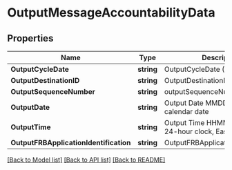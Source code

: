 # OutputMessageAccountabilityData

## Properties
Name | Type | Description | Notes
------------ | ------------- | ------------- | -------------
**OutputCycleDate** | **string** | OutputCycleDate (CCYYMMDD) | [optional] 
**OutputDestinationID** | **string** | OutputDestinationID | [optional] 
**OutputSequenceNumber** | **string** | outputSequenceNumber | [optional] 
**OutputDate** | **string** | Output Date MMDD, based on the calendar date  | [optional] 
**OutputTime** | **string** | Output Time HHMM, based on a 24-hour clock, Eastern Time  | [optional] 
**OutputFRBApplicationIdentification** | **string** | OutputFRBApplicationIdentification | [optional] 

[[Back to Model list]](../README.md#documentation-for-models) [[Back to API list]](../README.md#documentation-for-api-endpoints) [[Back to README]](../README.md)


